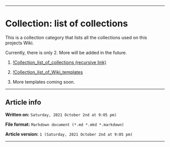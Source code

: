 
***

# Collection: list of collections

This is a collection category that lists all the collections used on this projects Wiki.

Currently, there is only 2. More will be added in the future.

1. [!Collection_list_of_collections (recursive link)](https://github.com/seanpm2001/Degoogle-your-life/wiki/!Collection_list_of_collections/)

2. [!Collection_list_of_Wiki_templates](https://github.com/seanpm2001/Degoogle-your-life/wiki/!Collection_list_of_Wiki_templates/)

3. More templates coming soon.

***

## Article info

**Written on:** `Saturday, 2021 October 2nd at 9:05 pm)`

**File format:** `Markdown document (*.md *.mkd *.markdown)`

**Article version:** `1 (Saturday, 2021 October 2nd at 9:05 pm)`

***

